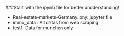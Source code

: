 ###Start with the ipynb file for better undderstanding!


- Real-estate-markets-Germany.ipny:  jupyter file
- immo_data : All datas from web scraping
- test1: Data for munchen only

